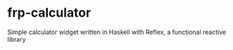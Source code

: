# frp-calculator
Simple calculator widget written in Haskell with Reflex, a functional reactive library
